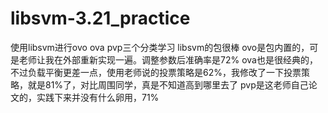 # libsvm-3.21_practice
使用libsvm进行ovo ova pvp三个分类学习
libsvm的包很棒
ovo是包内置的，可是老师让我在外部重新实现一遍。调整参数后准确率是72%
ova也是很经典的，不过负载平衡更差一点，使用老师说的投票策略是62%，我修改了一下投票策略，就是81%了，对比周围同学，真是不知道高到哪里去了
pvp是这老师自己论文的，实践下来并没有什么卵用，71%
